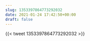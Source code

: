 ```yaml
---
slug: 1353397864773292032
date: 2021-01-24 17:42:50+00:00
draft: false
---
```


{{< tweet 1353397864773292032 >}}
